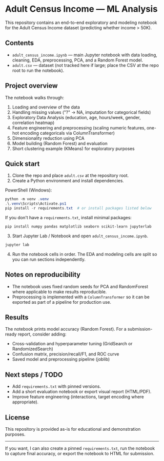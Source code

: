 # Adult Census Income — ML Analysis

This repository contains an end-to-end exploratory and modeling notebook for the Adult Census Income dataset (predicting whether income > 50K).

## Contents

- `adult_census_income.ipynb` — main Jupyter notebook with data loading, cleaning, EDA, preprocessing, PCA, and a Random Forest model.
- `adult.csv` — dataset (not tracked here if large; place the CSV at the repo root to run the notebook).

## Project overview

The notebook walks through:

1. Loading and overview of the data
2. Handling missing values ("?" → NA, imputation for categorical fields)
3. Exploratory Data Analysis (education, age, hours/week, gender, correlation heatmap)
4. Feature engineering and preprocessing (scaling numeric features, one-hot encoding categoricals via ColumnTransformer)
5. Dimensionality reduction using PCA
6. Model building (Random Forest) and evaluation
7. Short clustering example (KMeans) for exploratory purposes

## Quick start

1. Clone the repo and place `adult.csv` at the repository root.
2. Create a Python environment and install dependencies.

PowerShell (Windows):

```powershell
python -m venv .venv
.\.venv\Scripts\Activate.ps1
pip install -r requirements.txt  # or install packages listed below
```

If you don't have a `requirements.txt`, install minimal packages:

```powershell
pip install numpy pandas matplotlib seaborn scikit-learn jupyterlab
```

3. Start Jupyter Lab / Notebook and open `adult_census_income.ipynb`.

```powershell
jupyter lab
```

4. Run the notebook cells in order. The EDA and modeling cells are split so you can run sections independently.

## Notes on reproducibility

- The notebook uses fixed random seeds for PCA and RandomForest where applicable to make results reproducible.
- Preprocessing is implemented with a `ColumnTransformer` so it can be exported as part of a pipeline for production use.

## Results

The notebook prints model accuracy (Random Forest). For a submission-ready report, consider adding:

- Cross-validation and hyperparameter tuning (GridSearch or RandomizedSearch)
- Confusion matrix, precision/recall/F1, and ROC curve
- Saved model and preprocessing pipeline (joblib)

## Next steps / TODO

- Add `requirements.txt` with pinned versions.
- Add a short evaluation notebook or export visual report (HTML/PDF).
- Improve feature engineering (interactions, target encoding where appropriate).

## License

This repository is provided as-is for educational and demonstration purposes.

---

If you want, I can also create a pinned `requirements.txt`, run the notebook to capture final accuracy, or export the notebook to HTML for submission.
